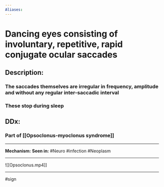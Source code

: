 ```yaml
---
Aliases:
---
```

# Dancing eyes consisting of involuntary, repetitive, rapid conjugate ocular saccades
## Description:
### The saccades themselves are irregular in frequency, amplitude and without any regular inter-saccadic interval
### These stop during sleep
## DDx:
### Part of [[Opsoclonus-myoclonus syndrome]]

---
**Mechanism:**
**Seen in:** #Neuro #infection #Neoplasm 

---
![[Opsoclonus.mp4]]

---
#sign 